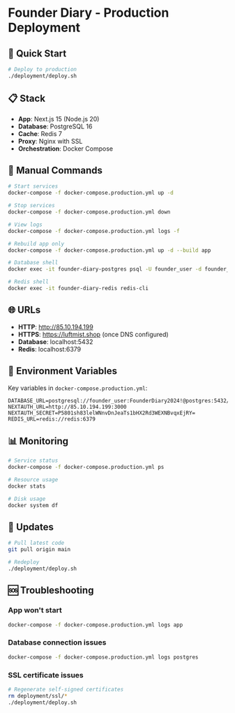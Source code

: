 # Founder Diary - Production Deployment

## 🚀 Quick Start

```bash
# Deploy to production
./deployment/deploy.sh
```

## 📋 Stack

- **App**: Next.js 15 (Node.js 20)
- **Database**: PostgreSQL 16
- **Cache**: Redis 7
- **Proxy**: Nginx with SSL
- **Orchestration**: Docker Compose

## 🔧 Manual Commands

```bash
# Start services
docker-compose -f docker-compose.production.yml up -d

# Stop services
docker-compose -f docker-compose.production.yml down

# View logs
docker-compose -f docker-compose.production.yml logs -f

# Rebuild app only
docker-compose -f docker-compose.production.yml up -d --build app

# Database shell
docker exec -it founder-diary-postgres psql -U founder_user -d founder_diary

# Redis shell
docker exec -it founder-diary-redis redis-cli
```

## 🌐 URLs

- **HTTP**: http://85.10.194.199
- **HTTPS**: https://luftmist.shop (once DNS configured)
- **Database**: localhost:5432
- **Redis**: localhost:6379

## 🔐 Environment Variables

Key variables in `docker-compose.production.yml`:

```env
DATABASE_URL=postgresql://founder_user:FounderDiary2024!@postgres:5432/founder_diary
NEXTAUTH_URL=http://85.10.194.199:3000
NEXTAUTH_SECRET=P5801sh83lelWNnvDnJeaTs1bHX2Rd3WEXNBvqxEjRY=
REDIS_URL=redis://redis:6379
```

## 📊 Monitoring

```bash
# Service status
docker-compose -f docker-compose.production.yml ps

# Resource usage
docker stats

# Disk usage
docker system df
```

## 🔄 Updates

```bash
# Pull latest code
git pull origin main

# Redeploy
./deployment/deploy.sh
```

## 🆘 Troubleshooting

### App won't start
```bash
docker-compose -f docker-compose.production.yml logs app
```

### Database connection issues
```bash
docker-compose -f docker-compose.production.yml logs postgres
```

### SSL certificate issues
```bash
# Regenerate self-signed certificates
rm deployment/ssl/*
./deployment/deploy.sh
```
